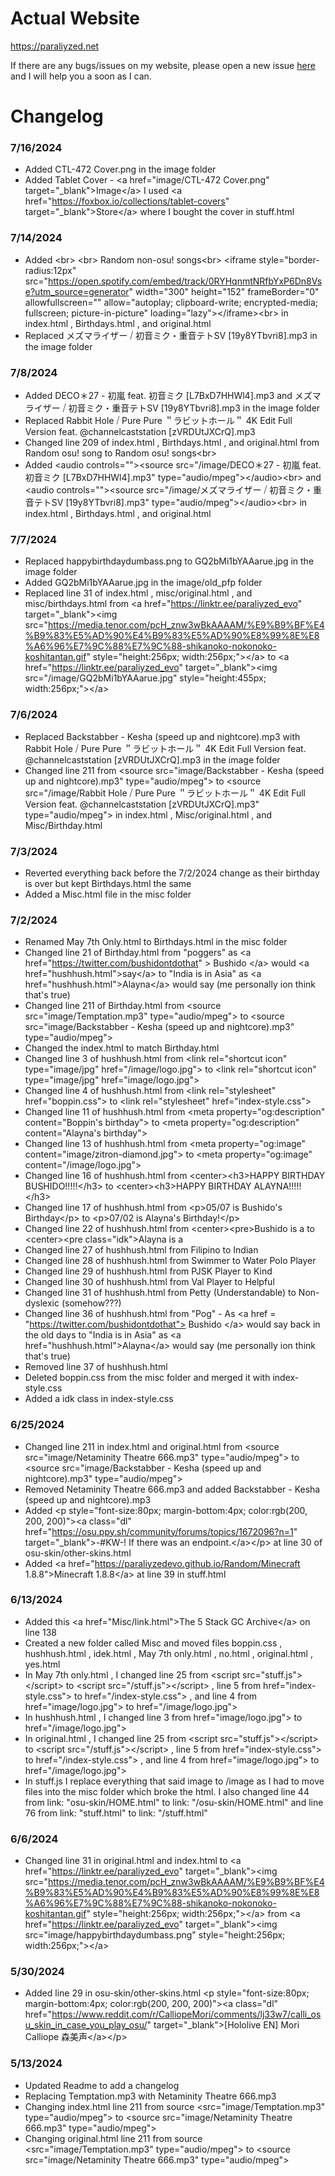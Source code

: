 # Actual Website
https://paraliyzed.net

If there are any bugs/issues on my website, please open a new issue [here](https://github.com/ParaliyzedEvo/Website/issues) and I will help you a soon as I can.

# Changelog
### 7/16/2024
- Added CTL-472 Cover.png in the image folder
- Added Tablet Cover - &lt;a href="image/CTL-472 Cover.png" target="_blank">Image&lt;/a> I used &lt;a href="https://foxbox.io/collections/tablet-covers" target="_blank">Store&lt;/a> where I bought the cover in stuff.html

### 7/14/2024
- Added &lt;br> &lt;br> Random non-osu! songs&lt;br> &lt;iframe style="border-radius:12px" src="https://open.spotify.com/embed/track/0RYHqnmtNRfbYxP6Dn8Vse?utm_source=generator" width="300" height="152" frameBorder="0" allowfullscreen="" allow="autoplay; clipboard-write; encrypted-media; fullscreen; picture-in-picture" loading="lazy">&lt;/iframe>&lt;br> in index.html , Birthdays.html , and original.html
- Replaced メズマライザー ⧸ 初音ミク・重音テトSV [19y8YTbvri8].mp3 in the image folder

### 7/8/2024
- Added DECO＊27 - 初嵐 feat. 初音ミク [L7BxD7HHWl4].mp3 and メズマライザー ⧸ 初音ミク・重音テトSV [19y8YTbvri8].mp3 in the image folder
- Replaced Rabbit Hole ⧸ Pure Pure ＂ラビットホール＂ 4K Edit Full Version feat. @channelcaststation [zVRDUtJXCrQ].mp3
- Changed line 209 of index.html , Birthdays.html , and original.html from Random osu! song to Random osu! songs&lt;br>
- Added &lt;audio controls="">&lt;source src="/image/DECO＊27 - 初嵐 feat. 初音ミク [L7BxD7HHWl4].mp3" type="audio/mpeg">&lt;/audio>&lt;br> and &lt;audio controls="">&lt;source src="/image/メズマライザー ⧸ 初音ミク・重音テトSV [19y8YTbvri8].mp3" type="audio/mpeg">&lt;/audio>&lt;br> in index.html , Birthdays.html , and original.html

### 7/7/2024
- Replaced happybirthdaydumbass.png to GQ2bMi1bYAAarue.jpg in the image folder
- Added GQ2bMi1bYAAarue.jpg in the image/old_pfp folder
- Replaced line 31 of index.html , misc/original.html , and misc/birthdays.html from &lt;a href="https://linktr.ee/paraliyzed_evo" target="_blank">&lt;img src="https://media.tenor.com/pcH_znw3wBkAAAAM/%E9%B9%BF%E4%B9%83%E5%AD%90%E4%B9%83%E5%AD%90%E8%99%8E%E8%A6%96%E7%9C%88%E7%9C%88-shikanoko-nokonoko-koshitantan.gif" style="height:256px; width:256px;">&lt;/a> to &lt;a href="https://linktr.ee/paraliyzed_evo" target="_blank">&lt;img src="/image/GQ2bMi1bYAAarue.jpg" style="height:455px; width:256px;">&lt;/a>

### 7/6/2024
- Replaced Backstabber - Kesha (speed up and nightcore).mp3 with Rabbit Hole ⧸ Pure Pure ＂ラビットホール＂ 4K Edit Full Version feat. @channelcaststation [zVRDUtJXCrQ].mp3 in the image folder
- Changed line 211 from &lt;source src="image/Backstabber - Kesha (speed up and nightcore).mp3" type="audio/mpeg"> to &lt;source src="/image/Rabbit Hole ⧸ Pure Pure ＂ラビットホール＂ 4K Edit Full Version feat. @channelcaststation [zVRDUtJXCrQ].mp3" type="audio/mpeg"> in index.html , Misc/original.html , and Misc/Birthday.html

### 7/3/2024
- Reverted everything back before the 7/2/2024 change as their birthday is over but kept Birthdays.html the same
- Added a Misc.html file in the misc folder

### 7/2/2024
- Renamed May 7th Only.html to Birthdays.html in the misc folder
- Changed line 21 of Birthday.html from "poggers" as &lt;a href="https://twitter.com/bushidontdothat" > Bushido &lt;/a> would &lt;a href="hushhush.html">say&lt;/a> to "India is in Asia" as &lt;a href="hushhush.html">Alayna&lt;/a> would say (me personally ion think that's true)
- Changed line 211 of Birthday.html from &lt;source src="image/Temptation.mp3" type="audio/mpeg"> to &lt;source src="image/Backstabber - Kesha (speed up and nightcore).mp3" type="audio/mpeg">
- Changed the index.html to match Birthday.html
- Changed line 3 of hushhush.html from &lt;link rel="shortcut icon" type="image/jpg" href="/image/logo.jpg"> to &lt;link rel="shortcut icon" type="image/jpg" href="image/logo.jpg">
- Changed line 4 of hushhush.html from &lt;link rel="stylesheet" href="boppin.css"> to &lt;link rel="stylesheet" href="index-style.css">
- Changed line 11 of hushhush.html from &lt;meta property="og:description" content="Boppin's birthday"> to &lt;meta property="og:description" content="Alayna's birthday">
- Changed line 13 of hushhush.html from &lt;meta property="og:image" content="image/zitron-diamond.jpg"> to &lt;meta property="og:image" content="/image/logo.jpg">
- Changed line 16 of hushhush.html from &lt;center>&lt;h3>HAPPY BIRTHDAY BUSHIDO!!!!!&lt;/h3> to &lt;center>&lt;h3>HAPPY BIRTHDAY ALAYNA!!!!!&lt;/h3>
- Changed line 17 of hushhush.html from &lt;p>05/07 is Bushido's Birthday&lt;/p> to &lt;p>07/02 is Alayna's Birthday!&lt;/p>
- Changed line 22 of hushhush.html from &lt;center>&lt;pre>Bushido is a to &lt;center>&lt;pre class="idk">Alayna is a
- Changed line 27 of hushhush.html from Filipino to Indian
- Changed line 28 of hushhush.html from Swimmer to Water Polo Player
- Changed line 29 of hushhush.html from PJSK Player to Kind
- Changed line 30 of hushhush.html from Val Player to Helpful
- Changed line 31 of hushhush.html from Petty (Understandable) to Non-dyslexic (somehow???)
- Changed line 36 of hushhush.html from "Pog" - As &lt;a href = "https://twitter.com/bushidontdothat"> Bushido &lt;/a> would say back in the old days to "India is in Asia" as &lt;a href="hushhush.html">Alayna&lt;/a> would say (me personally ion think that's true)
- Removed line 37 of hushhush.html
- Deleted boppin.css from the misc folder and merged it with index-style.css
- Added a idk class in index-style.css

### 6/25/2024
- Changed line 211 in index.html and original.html from &lt;source src="image/Netaminity Theatre 666.mp3" type="audio/mpeg"> to &lt;source src="image/Backstabber - Kesha (speed up and nightcore).mp3" type="audio/mpeg">
- Removed Netaminity Theatre 666.mp3 and added Backstabber - Kesha (speed up and nightcore).mp3
- Added &lt;p style="font-size:80px; margin-bottom:4px; color:rgb(200, 200, 200)">&lt;a class="dl" href="https://osu.ppy.sh/community/forums/topics/1672096?n=1" target="_blank">-#KW-! If there was an endpoint.&lt;/a>&lt;/p> at line 30 of osu-skin/other-skins.html
- Added &lt;a href="https://paraliyzedevo.github.io/Random/Minecraft 1.8.8">Minecraft 1.8.8&lt;/a> at line 39 in stuff.html 

### 6/13/2024
- Added this &lt;a href="Misc/link.html">The 5 Stack GC Archive&lt;/a> on line 138
- Created a new folder called Misc and moved files boppin.css , hushhush.html , idek.html , May 7th only.html , no.html , original.html , yes.html
- In May 7th only.html , I changed line 25 from &lt;script src="stuff.js">&lt;/script> to &lt;script src="/stuff.js">&lt;/script> , line 5 from href="index-style.css"> to href="/index-style.css"> , and line 4 from href="image/logo.jpg"> to href="/image/logo.jpg">
- In hushhush.html , I changed line 3 from href="image/logo.jpg"> to href="/image/logo.jpg">
- In original.html , I changed line 25 from &lt;script src="stuff.js">&lt;/script> to &lt;script src="/stuff.js">&lt;/script> , line 5 from href="index-style.css"> to href="/index-style.css"> , and line 4 from href="image/logo.jpg"> to href="/image/logo.jpg">
- In stuff.js I replace everything that said image to /image as I had to move files into the misc folder which broke the html. I also changed line 44 from link: "osu-skin/HOME.html" to link: "/osu-skin/HOME.html" and line 76 from link: "stuff.html" to link: "/stuff.html"

### 6/6/2024
- Changed line 31 in original.html and index.html to &lt;a href="https://linktr.ee/paraliyzed_evo" target="_blank">&lt;img src="https://media.tenor.com/pcH_znw3wBkAAAAM/%E9%B9%BF%E4%B9%83%E5%AD%90%E4%B9%83%E5%AD%90%E8%99%8E%E8%A6%96%E7%9C%88%E7%9C%88-shikanoko-nokonoko-koshitantan.gif" style="height:256px; width:256px;">&lt;/a> from &lt;a href="https://linktr.ee/paraliyzed_evo" target="_blank">&lt;img src="image/happybirthdaydumbass.png" style="height:256px; width:256px;">&lt;/a>

### 5/30/2024
- Added line 29 in osu-skin/other-skins.html &lt;p style="font-size:80px; margin-bottom:4px; color:rgb(200, 200, 200)">&lt;a class="dl" href="https://www.reddit.com/r/CalliopeMori/comments/lj33w7/calli_osu_skin_in_case_you_play_osu/" target="_blank">[Hololive EN] Mori Calliope 森美声&lt;/a>&lt;/p>
### 5/13/2024
- Updated Readme to add a changelog
- Replacing Temptation.mp3 with Netaminity Theatre 666.mp3
- Changing index.html line 211 from source &lt;src="image/Temptation.mp3" type="audio/mpeg"> to &lt;source src="image/Netaminity Theatre 666.mp3" type="audio/mpeg"&gt;
- Changing original.html line 211 from source &lt;src="image/Temptation.mp3" type="audio/mpeg"> to &lt;source src="image/Netaminity Theatre 666.mp3" type="audio/mpeg"&gt;
